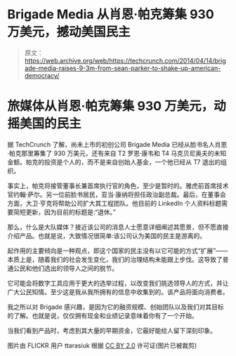 # Brigade Media 从肖恩·帕克筹集 930 万美元，撼动美国民主 

> 原文：<https://web.archive.org/web/https://techcrunch.com/2014/04/14/brigade-media-raises-9-3m-from-sean-parker-to-shake-up-american-democracy/>

# 旅媒体从肖恩·帕克筹集 930 万美元，动摇美国的民主

据 TechCrunch 了解，尚未上市的初创公司 Brigade Media 已经从脸书名人肖恩·帕克那里筹集了 930 万美元，还有来自 T2 罗恩·康韦和 T4 马克贝尼奥夫的未知金额。帕克的投资是个人的，而不是来自创始人基金，一个他已经从 T7 退出的组织。

事实上，帕克将接管董事长兼首席执行官的角色，至少是暂时的。雅虎前首席技术官约翰·萨尔。另一位前脸书居民，亚当·康纳将担任政治副总裁。最后，在董事会方面，大卫·亨克将帮助公司扩大其工程团队。他目前的 LinkedIn 个人资料标题需要简短更新，因为目前的标题是:“退休。”

那么，什么是大队媒体？接近该公司的消息人士愿意详细阐述其愿景，但不愿直接介绍产品。也就是说，大致情况很简单:该公司认为美国的民主是游离的。

起作用的主要倾向是一种观点，即这个国家的民主没有以它可能的方式“扩展”——本质上是，随着我们的社会发生变化，我们的治理结构未能跟上步伐。这导致了普通公民和他们选出的领导人之间的脱节。

它可能会将数字工具应用于更大的选举过程，以改变我们挑选领导人的方式，并让广大公民知情。至少这是我从我所拥有的信息中收集到的。该产品将面向消费者。

我之所以对 Brigade 感兴趣，是因为它的融资规模、创始团队以及我们对其目标的了解。也就是说，仅仅拥有现金和业绩记录意味着你有了一个开始。

当我们看到产品时，考虑到其大量的早期资金，它最好能给人留下深刻印象。

图片由 FLICKR 用户 ttarasiuk 根据 [CC BY 2.0](https://web.archive.org/web/20221231012419/http://creativecommons.org/licenses/by/2.0/) 许可证(图片已被裁剪)